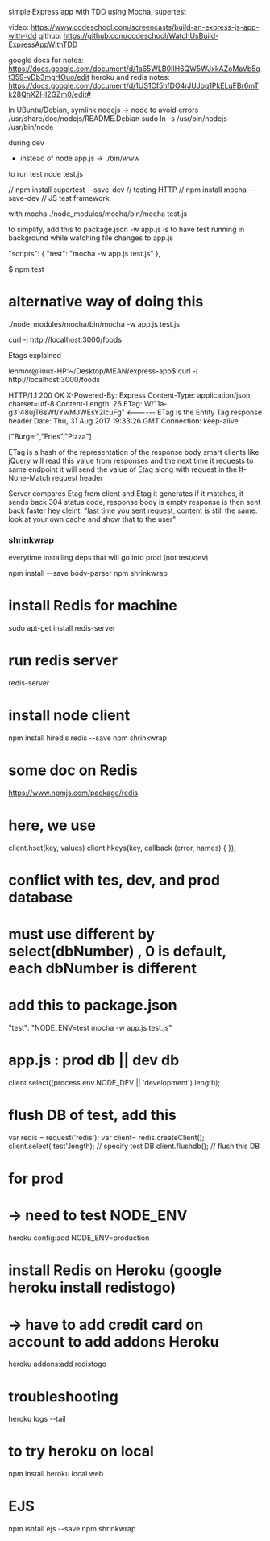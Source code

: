 simple Express app with TDD using Mocha, supertest

video: https://www.codeschool.com/screencasts/build-an-express-js-app-with-tdd
github: https://github.com/codeschool/WatchUsBuild-ExpressAppWithTDD

google docs for notes: https://docs.google.com/document/d/1a65WLB0lIH6QW5WJxkAZoMaVb5qt359-vDb3mgrfOuo/edit
heroku and redis notes: https://docs.google.com/document/d/1US1Cf5hfDO4rJUJbq1PkELuFBr6mTk28QhXZHI2GZm0/edit#


In UBuntu/Debian, symlink nodejs -> node to avoid errors
/usr/share/doc/nodejs/README.Debian
sudo ln -s /usr/bin/nodejs /usr/bin/node

during dev
- instead of node app.js
-> ./bin/www


to run test
node test.js

// npm install supertest --save-dev         // testing HTTP
// npm install mocha --save-dev             // JS test framework

with mocha
./node_modules/mocha/bin/mocha test.js


to simplify, add this to package.json
-w app.js is to have test running in background while watching file changes to app.js

  "scripts": {
    "test": "mocha -w app.js test.js"
  },

$ npm test

# alternative way of doing this
./node_modules/mocha/bin/mocha -w app.js test.js


curl -i http://localhost:3000/foods


Etags explained

lenmor@linux-HP:~/Desktop/MEAN/express-app$ curl -i http://localhost:3000/foods

HTTP/1.1 200 OK
X-Powered-By: Express
Content-Type: application/json; charset=utf-8
Content-Length: 26
ETag: W/"1a-g3148ujT6sWf/YwMJWEsY2lcuFg"                <------ ETag is the Entity Tag response header
Date: Thu, 31 Aug 2017 19:33:26 GMT
Connection: keep-alive

["Burger","Fries","Pizza"]


ETag is a hash of the representation of the response body
smart clients like jQuery will read this value from responses
and the next time it requests to same endpoint
it will send the value of Etag along with request in the
If-None-Match request header

Server compares Etag from client and Etag it generates
if it matches, it sends back 304 status code,
response body is empty
response is then sent back faster
hey cleint: "last time you sent request, content is still the same.
            look at your own cache and show that to the user"



### shrinkwrap ###
everytime installing deps that will go into prod (not test/dev)

npm install --save body-parser
npm shrinkwrap


# install Redis for machine
sudo apt-get install redis-server

# run redis server
redis-server

# install node client
npm install hiredis redis --save
npm shrinkwrap


# some doc on Redis
https://www.npmjs.com/package/redis

# here, we use
client.hset(key, values)
client.hkeys(key, callback (error, names) { });


# conflict with tes, dev, and prod database
# must use different by select(dbNumber) , 0 is default, each dbNumber is different
# add this to package.json
"test": "NODE_ENV=test mocha -w app.js test.js"
# app.js  : prod db || dev db
client.select((process.env.NODE_DEV || 'development').length);

# flush DB of test, add this
var redis = request('redis');
var client= redis.createClient();
client.select('test'.length);               // specify test DB
client.flushdb();                           // flush this DB


# for prod
# -> need to test NODE_ENV
heroku config:add NODE_ENV=production
# install Redis on Heroku (google heroku install redistogo)
# -> have to add credit card on account to add addons Heroku
heroku addons:add redistogo


# troubleshooting #
heroku logs --tail


# to try heroku on local #
npm install
heroku local web


# EJS #
npm isntall ejs --save
npm shrinkwrap